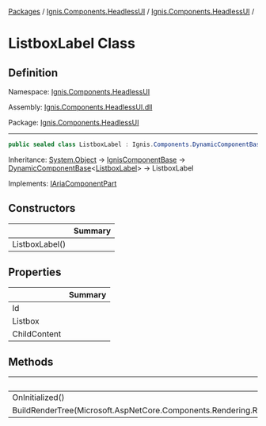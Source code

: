 [Packages](../../README.md) / [Ignis.Components.HeadlessUI](../README.md) / [Ignis.Components.HeadlessUI](README.md) /

# ListboxLabel Class

## Definition

Namespace: [Ignis.Components.HeadlessUI](README.md)

Assembly: [Ignis.Components.HeadlessUI.dll](../README.md)

Package: [Ignis.Components.HeadlessUI](https://www.nuget.org/packages/Ignis.Components.HeadlessUI)

---

```csharp
public sealed class ListboxLabel : Ignis.Components.DynamicComponentBase<Ignis.Components.HeadlessUI.ListboxLabel>, Ignis.Components.HeadlessUI.Aria.IAriaComponentPart
```

Inheritance: [System.Object](https://learn.microsoft.com/en-us/dotnet/api/System.Object) → [IgnisComponentBase](../../Ignis.Components/Ignis.Components/Ignis.Components.IgnisComponentBase.md) → [DynamicComponentBase](../../Ignis.Components/Ignis.Components/Ignis.Components.DynamicComponentBase_1.md)&lt;[ListboxLabel](Ignis.Components.HeadlessUI.ListboxLabel.md)&gt; → ListboxLabel

Implements: [IAriaComponentPart](../Ignis.Components.HeadlessUI.Aria/Ignis.Components.HeadlessUI.Aria.IAriaComponentPart.md)

## Constructors

|                | Summary |
| -------------- | ------- |
| ListboxLabel() |         |

## Properties

|              | Summary |
| ------------ | ------- |
| Id           |         |
| Listbox      |         |
| ChildContent |         |

## Methods

|                                                                              | Summary |
| ---------------------------------------------------------------------------- | ------- |
| OnInitialized()                                                              |         |
| BuildRenderTree(Microsoft.AspNetCore.Components.Rendering.RenderTreeBuilder) |         |
